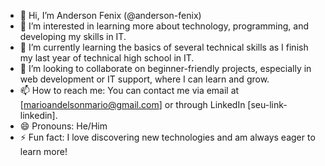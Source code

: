 - 👋 Hi, I’m Anderson Fenix (@anderson-fenix)
- 👀 I’m interested in learning more about technology, programming, and developing my skills in IT.
- 🌱 I’m currently learning the basics of several technical skills as I finish my last year of technical high school in IT.
- 💞️ I’m looking to collaborate on beginner-friendly projects, especially in web development or IT support, where I can learn and grow.
- 📫 How to reach me: You can contact me via email at [marioandelsonmario@gmail.com] or through LinkedIn [seu-link-linkedin].
- 😄 Pronouns: He/Him
- ⚡ Fun fact: I love discovering new technologies and am always eager to learn more!
